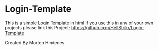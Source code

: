 # Login-Template

This is a simple Login Template in html
If you use this in any of your own projects please link this Project:
https://github.com/HellStrikr/Login-Template


Created By Morten Hindenes
